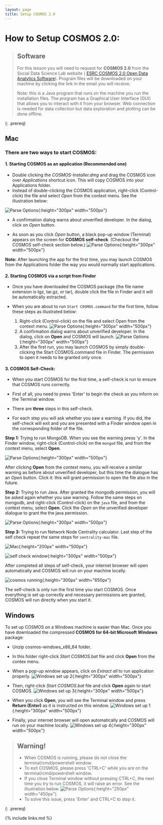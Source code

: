 ```yaml
---
layout: page
title: Setup COSMOS 2.0
---
```


# How to Setup COSMOS 2.0:

> ## Software
>
> For this lesson you will need to request for **COSMOS 2.0**
> from the Social Data Science Lab website ( 
> [ESRC COSMOS 2.0 Open Data Analytics Software](http://socialdatalab.net/COSMOS)).
> Program files will be downloaded on your machine by clicking the link in the email you will receive.
>
> Note: this is a Java program that runs on the machine you run the installation files. The program has a Graphical User Interface (GUI) that allows you to interact with it from your browser. Web connection is needed for data collection but data exploration and plotting can be done offline. 
>
{: .prereq}

## Mac


### There are two ways to start COSMOS:

#### 1. Starting COSMOS as an application (Recommended one)
- Double clicking the *COSMOS-Installer.dmg* and drag the COSMOS icon over *Applications* shortcut icon. This will copy COSMOS into your Applications folder.
-  Instead of double-clicking the COSMOS application, right-click (Control-click) the file and select *Open* from the context menu. See the illustration below:

![Parse Options](fig/Open_COSMOS.png){:height="300px" width="500px"}

- A confirmation dialog warns about unverified developer. In the dialog, click on
*Open* button.

- As soon as you click *Open* button, a black pop-up window (Terminal) appears on the screen for **COSMOS self-check**. (Checkout the COSMOS self-check section below.)
![Parse Options](fig/Cosmos-self-check.png){:height="300px" width="500px"}

 
**Note:** After launching the app for the first time, you may launch COSMOS from the Applications folder the way you would normally start applications.


#### 2. Starting COSMOS via a script from Finder
- Once you have downloaded the COSMOS package (the file name extension is tgz, tar.gz, or tar), double click the file in Finder and it will be automatically extracted.
- When you are about to run `Start COSMOS.command` for the first time, follow these steps as illustrated below:

    1. Right-click (Control-click) on the file and select Open from the context menu.
    ![Parse Options](fig/Start_with_script.png){:height="300px" width="500px"}
    2. A confirmation dialog warns about unverified developer. In the dialog, click on **Open** and COSMOS will launch.
    ![Parse Options](fig/Verify_developer.png){:height="300px" width="500px"}
    3. After the first run, you may launch COSMOS by simply double-clicking the Start COSMOS.command file in Finder. The permission to open it needs to be granted only once.

#### 3. COSMOS Self-Check:
- When you start COSMOS for the first time, a self-check is run to ensure that COSMOS runs correctly. 
- First of all, you need to press 'Enter' to begin the check as you inform on the Terminal window.

- There are **three** steps in this self-check.
- For each step you will ask whether you saw a warning. If you did, the self-check will exit and you are presented with a Finder window open in the corresponding folder of the file.


**Step 1:** Trying to run MongoDB. When you see the warning press 'y'. In the Finder window, right-click (Control-click) on the `mongod` file, and from the context menu, select **Open**. 

![Parse Options](fig/Mongo.png){:height="300px" width="500px"}

After clicking **Open** from the context menu, you will receive a similar warning as before about unverified developer, but this time the dialogue has an *Open* button. Click it: this will grant permission to open the file also in the future.

**Step 2:** Trying to run Java. After granted the mongodb permission, you will be asked again whether you saw warning. Follow the same steps on mongodb, and right-click (Control-click) on the `java` file, and from the context menu, select **Open**. Click the *Open* on the unverified developer dialogue to grant the the java permission.

![Parse Options](fig/Java.png){:height="300px" width="500px"}

**Step 3:**  Trying to run Network Node Centrality calculator. Last step of the self check repeat the same steps for `centrality-mac` file.

![Mac](fig/centrality-mac.png){:height="200px" width="500px"}

![self check window](fig/selfcheck_steps.png){:height="300px" width="500px"}


After completed all steps of self-check, your internet browser will open automatically and COSMOS will run on your machine locally.

![cosmos running](fig/cosmos_running.png){:height="300px" width="650px"}

The self-check is only run the first time you start COSMOS. Once everything is set up correctly and necessary permissions are granted, COSMOS will run directly when you start it.



## Windows

To set up COSMOS on a Windows machine is easier than Mac. Once you have downloaded the compressed **COSMOS for 64-bit Microsoft Windows**
package:
- Unzip cosmos-windows_x86_64 folder.
- In this folder right-click *Start COSMOS.bat* file and click **Open** from the contex menu.
- When a pop-up window appears, click on *Extract all* to run application properly.
![Windows set up 2](fig/Setup-3.png){:height="300px" width="500px"}
- Then, right-click *Start COSMOS.bat* file and click **Open** again to start COSMOS.
![Windows set up 3](fig/Setup-4.png){:height="300px" width="500px"}

- When you click **Open**, you will see the Terminal window and press **Return (Enter)** as it is instructed on this window.
![Windows set up 1](fig/Setup-5.png){:height="300px" width="500px"}

- Finally, your internet browser will open automatically and COSMOS will run on your machine locally.
![Windows set up 4](fig/setup-7.png){:height="300px" width="500px"}


 
> ## Warning!
> - When COSMOS is running, please do not close the terminal/cmd/powershell window.  
> - To exit COSMOS, please press 'CTRL+C' while you are on the terminal/cmd/powershell window. 
> - If you close Terminal window without pressing CTRL+C, the next time you try to run COSMOS, it will raise an error. See the illustration below.
> ![Parse Options](/fig/Error.png){:height="250px" width="450px"}
> - To solve this issue, press 'Enter' and CTRL+C to stop it.
>
{: .prereq}


{% include links.md %}
